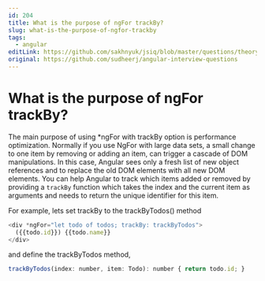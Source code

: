 ```yaml
---
id: 204
title: What is the purpose of ngFor trackBy?
slug: what-is-the-purpose-of-ngfor-trackby
tags:
  - angular
editLink: https://github.com/sakhnyuk/jsiq/blob/master/questions/theory/angular/204.md
original: https://github.com/sudheerj/angular-interview-questions
---
```


# What is the purpose of ngFor trackBy?

The main purpose of using \*ngFor with trackBy option is performance optimization. Normally if you use NgFor with large data sets, a small change to one item by removing or adding an item, can trigger a cascade of DOM manipulations. In this case, Angular sees only a fresh list of new object references and to replace the old DOM elements with all new DOM elements. You can help Angular to track which items added or removed by providing a `trackBy` function which takes the index and the current item as arguments and needs to return the unique identifier for this item.

For example, lets set trackBy to the trackByTodos() method

```javascript
<div *ngFor="let todo of todos; trackBy: trackByTodos">
  ({{todo.id}}) {{todo.name}}
</div>
```

and define the trackByTodos method,

```javascript
trackByTodos(index: number, item: Todo): number { return todo.id; }
```